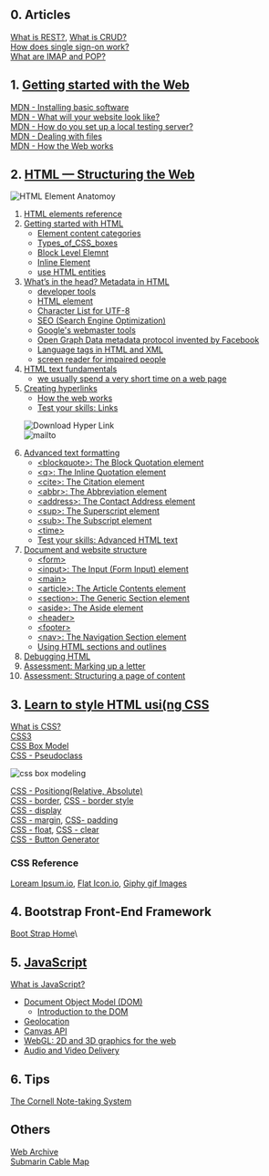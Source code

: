 ## 0. Articles
[What is REST?](https://www.codecademy.com/articles/what-is-rest), [What is CRUD?](https://www.codecademy.com/articles/what-is-crud)\
[How does single sign-on work?](https://www.onelogin.com/learn/how-single-sign-on-works)\
[What are IMAP and POP?](https://support.office.com/en-us/article/what-are-imap-and-pop-ca2c5799-49f9-4079-aefe-ddca85d5b1c9?fromAR=1&omkt=en-US&ui=en-US&rs=en-US&ad=US)

## 1. [Getting started with the Web](https://developer.mozilla.org/en-US/docs/Learn/Getting_started_with_the_web)
[MDN - Installing basic software](https://developer.mozilla.org/en-US/docs/Learn/Getting_started_with_the_web/Installing_basic_software)\
[MDN - What will your website look like?](https://developer.mozilla.org/en-US/docs/Learn/Getting_started_with_the_web/What_will_your_website_look_like)\
[MDN - How do you set up a local testing server?](https://developer.mozilla.org/en-US/docs/Learn/Common_questions/set_up_a_local_testing_server)\
[MDN - Dealing with files](https://developer.mozilla.org/en-US/docs/Learn/Getting_started_with_the_web/Dealing_with_files)\
[MDN - How the Web works](https://developer.mozilla.org/en-US/docs/Learn/Getting_started_with_the_web/How_the_Web_works)

## 2. [HTML — Structuring the Web](https://developer.mozilla.org/en-US/docs/Learn/HTML)

![HTML Element Anatomoy](https://github.com/Blackdog-Programmer/WebDevelopment/blob/master/reference/HTML/html_element_anatomy.png)

<ol>
  <li><a href="https://developer.mozilla.org/en-US/docs/Web/HTML/Element">HTML elements reference</a></li>
  <li><a href="https://developer.mozilla.org/en-US/docs/Learn/HTML/Introduction_to_HTML/Getting_started">Getting started with HTML</a>
    <ul>
      <li><a href="https://html.spec.whatwg.org/multipage/indices.html#element-content-categories">Element content categories</a></li>
      <li><a href="https://developer.mozilla.org/en-US/docs/Learn/CSS/Introduction_to_CSS/Box_model#Types_of_CSS_boxes">Types_of_CSS_boxes</a></li>
      <li><a href="https://developer.mozilla.org/en-US/docs/Web/HTML/Block-level_elements">Block Level Elemnt</a></li>
      <li><a href="https://developer.mozilla.org/en-US/docs/Web/HTML/Inline_elements">Inline Element</a></li>
      <li><a href="https://developer.mozilla.org/en-US/docs/Learn/HTML/Introduction_to_HTML/Getting_started#Entity_references_Including_special_characters_in_HTML">use HTML entities</a></li>
    </ul>
  </li>
  
  <li><a href="https://developer.mozilla.org/en-US/docs/Learn/HTML/Introduction_to_HTML/The_head_metadata_in_HTML">What’s in the head? Metadata in HTML</a>
    <ul>
      <li><a href="https://developer.mozilla.org/en-US/docs/Learn/Common_questions/What_are_browser_developer_tools">developer tools</a></li>
      <li><a href="https://developer.mozilla.org/en-US/docs/Web/HTML/Element/meta">HTML <meta> element</a></li>
      <li><a href="https://www.fileformat.info/info/charset/UTF-8/list.htm">Character List for UTF-8</a></li>
      <li><a href="https://developer.mozilla.org/en-US/docs/Glossary/SEO">SEO (Search Engine Optimization)</a></li>
      <li><a href="https://search.google.com/search-console/welcome?hl=en&utm_source=wmx&utm_medium=deprecation-pane&utm_content=home">Google's webmaster tools</a></li>
      <li><a href="https://developer.mozilla.org/en-US/docs/Learn/HTML/Introduction_to_HTML/The_head_metadata_in_HTML">Open Graph Data metadata protocol invented by Facebook</a></li>
      <li><a href="https://www.w3.org/International/articles/language-tags/">Language tags in HTML and XML</a></li>
      <li><a href="https://en.wikipedia.org/wiki/Screen_reader">screen reader for impaired people</a></li>
    </ul>
  </li>
  
  <li><a href="https://developer.mozilla.org/en-US/docs/Learn/HTML/Introduction_to_HTML/HTML_text_fundamentals" target="_blank">HTML text fundamentals</a>
    <ul>
      <li><a href="https://www.nngroup.com/articles/how-long-do-users-stay-on-web-pages/">we usually spend a very short time on a web page</a></li>
    </ul>
  </li>
  
  <li><a href="https://developer.mozilla.org/en-US/docs/Learn/HTML/Introduction_to_HTML/Creating_hyperlinks" target="_blank">Creating hyperlinks</a>
    <ul>
      <li><a href="https://developer.mozilla.org/en-US/docs/Learn/Getting_started_with_the_web/How_the_Web_works">How the web works</a></li>
      <li><a href="https://developer.mozilla.org/en-US/docs/Learn/HTML/Introduction_to_HTML/Test_your_skills:_Links">Test your skills: Links</a></li>
    </ul>
  
![Download Hyper Link](https://github.com/Blackdog-Programmer/WebDevelopment/blob/master/reference/HTML/download_hyperlink.png)\
![mailto](https://github.com/Blackdog-Programmer/WebDevelopment/blob/master/reference/HTML/mailto.png)

  </li>
  
  <li><a href="https://developer.mozilla.org/en-US/docs/Learn/HTML/Introduction_to_HTML/Advanced_text_formatting" target="_blank">Advanced text formatting</a>
      <ul>
        <li><a href="https://developer.mozilla.org/en-US/docs/Web/HTML/Element/blockquote">&ltblockquote&gt: The Block Quotation element</a></li>
        <li><a href="https://developer.mozilla.org/en-US/docs/Web/HTML/Element/q">&ltq&gt: The Inline Quotation element</a></li>
        <li><a href="https://developer.mozilla.org/en-US/docs/Web/HTML/Element/cite">&ltcite&gt: The Citation element</a></li>
        <li><a href="https://developer.mozilla.org/en-US/docs/Web/HTML/Element/abbr">&ltabbr&gt: The Abbreviation element</a></li>
        <li><a href="https://developer.mozilla.org/en-US/docs/Web/HTML/Element/address">&ltaddress&gt: The Contact Address element</a></li>
        <li><a href="https://developer.mozilla.org/en-US/docs/Web/HTML/Element/sup">&ltsup&gt: The Superscript element</a></li>
        <li><a href="https://developer.mozilla.org/en-US/docs/Web/HTML/Element/sub">&ltsub&gt: The Subscript element</a></li>
        <li><a href="https://developer.mozilla.org/en-US/docs/Web/HTML/Element/time">&lt;time&gt;</a></li>
        <li><a href="https://developer.mozilla.org/en-US/docs/Learn/HTML/Introduction_to_HTML/Test_your_skills:_Advanced_HTML_text">Test your skills: Advanced HTML text</a></li>
      </ul>
  </li>
  
  <li><a href="https://developer.mozilla.org/en-US/docs/Learn/HTML/Introduction_to_HTML/Document_and_website_structure">Document and website structure</a>
      <ul>
        <li><a href="https://developer.mozilla.org/en-US/docs/Web/HTML/Element/form">&lt;form&gt;</a></li>
        <li><a href="https://developer.mozilla.org/en-US/docs/Web/HTML/Element/input">&lt;input&gt;: The Input (Form Input) element</a></li>
        <li><a href="https://developer.mozilla.org/en-US/docs/Web/HTML/Element/main">&lt;main&gt;</a></li>
        <li><a href="https://developer.mozilla.org/en-US/docs/Web/HTML/Element/article">&lt;article&gt;: The Article Contents element</a></li>
        <li><a href="https://developer.mozilla.org/en-US/docs/Web/HTML/Element/section">&lt;section&gt;: The Generic Section element</a></li>
        <li><a href="https://developer.mozilla.org/en-US/docs/Web/HTML/Element/aside">&lt;aside&gt;: The Aside element</a></li>
        <li><a href="https://developer.mozilla.org/en-US/docs/Web/HTML/Element/header">&lt;header&gt;</a></li>
        <li><a href="https://developer.mozilla.org/en-US/docs/Web/HTML/Element/footer">&lt;footer&gt;</a></li>
        <li><a href="https://developer.mozilla.org/en-US/docs/Web/HTML/Element/nav">&lt;nav&gt;: The Navigation Section element</a></li>
        <li><a href="https://developer.mozilla.org/en-US/docs/Web/Guide/HTML/Using_HTML_sections_and_outlines">Using HTML sections and outlines</a></li>
      </ul>
  </li>
  
  <li><a href="https://developer.mozilla.org/en-US/docs/Learn/HTML/Introduction_to_HTML/Debugging_HTML">Debugging HTML</a></li>
  
  <li><a href="https://developer.mozilla.org/en-US/docs/Learn/HTML/Introduction_to_HTML/Marking_up_a_letter">Assessment: Marking up a letter</a></li>
  
  <li><a href="https://developer.mozilla.org/en-US/docs/Learn/HTML/Introduction_to_HTML/Structuring_a_page_of_content">Assessment: Structuring a page of content</a></li>
</ol>

## 3. [Learn to style HTML usi(ng CSS](https://developer.mozilla.org/en-US/docs/Learn/CSS/First_steps)
[What is CSS?](https://developer.mozilla.org/en-US/docs/Learn/CSS/First_steps/What_is_CSS)\
[CSS3](https://developer.mozilla.org/en-US/docs/Archive/CSS3)\
[CSS Box Model](https://developer.mozilla.org/en-US/docs/Web/CSS/CSS_Box_Model/Introduction_to_the_CSS_box_model)\
[CSS - Pseudoclass](https://developer.mozilla.org/en-US/docs/Web/CSS/Pseudo-classes)

![css box modeling](https://github.com/Blackdog-Programmer/WebDevelopment/blob/master/reference/CSS/css-box-model.png)

[CSS - Positiong(Relative, Absolute)](https://developer.mozilla.org/en-US/docs/Web/CSS/position)\
[CSS - border](https://developer.mozilla.org/en-US/docs/Web/CSS/border), [CSS - border style](https://developer.mozilla.org/en-US/docs/Web/CSS/border-style)\
[CSS - display](https://developer.mozilla.org/en-US/docs/Web/CSS/display)\
[CSS - margin](https://developer.mozilla.org/en-US/docs/Web/CSS/margin), [CSS- padding](https://developer.mozilla.org/en-US/docs/Web/CSS/padding)\
[CSS - float](https://developer.mozilla.org/en-US/docs/Web/CSS/float), [CSS - clear](https://developer.mozilla.org/en-US/docs/Web/CSS/clear)\
[CSS - Button Generator](https://www.bestcssbuttongenerator.com/)

### CSS Reference
[Loream Ipsum.io](https://loremipsum.io/), [Flat Icon.io](https://www.flaticon.com/), [Giphy gif Images](https://giphy.com/)

## 4. Bootstrap Front-End Framework
[Boot Strap Home](https://getbootstrap.com/)\


## 5. [JavaScript](https://developer.mozilla.org/en-US/docs/Learn/JavaScript/First_steps)
[What is JavaScript?](https://developer.mozilla.org/en-US/docs/Learn/JavaScript/First_steps/What_is_JavaScript)
<ul>
  <li><a href="https://developer.mozilla.org/en-US/docs/Web/API/Document_Object_Model">Document Object Model (DOM)</a>
    <ul>
      <li><a href="https://developer.mozilla.org/en-US/docs/Web/API/Document_Object_Model/Introduction">Introduction to the DOM</a></li>
    </ul>
  </li>  
  <li><a href="https://developer.mozilla.org/en-US/docs/Web/API/Geolocation">Geolocation</a></li>
  <li><a href="https://developer.mozilla.org/en-US/docs/Web/API/Canvas_API">Canvas API</a></li>
  <li><a href="https://developer.mozilla.org/en-US/docs/Web/API/WebGL_API">WebGL: 2D and 3D graphics for the web</a></li>
  <li><a href="https://developer.mozilla.org/en-US/docs/Web/Guide/Audio_and_video_delivery">Audio and Video Delivery</a></li>  
</ul>

## 6. Tips
[The Cornell Note-taking System](http://lsc.cornell.edu/study-skills/cornell-note-taking-system/)

## Others
[Web Archive](http://web.archive.org/)\
[Submarin Cable Map](https://www.submarinecablemap.com/)
